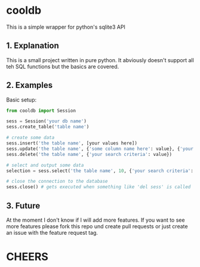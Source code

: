 # cooldb
This is a simple wrapper for python's sqlite3 API

## 1. Explanation
This is a small project written in pure python. It abviously doesn't support all teh SQL functions but the basics are covered.

## 2. Examples
Basic setup:
```py
from cooldb import Session

sess = Session('your db name')
sess.create_table('table name')

# create some data
sess.insert('the table name', [your values here])
sess.update('the table name', {'some column name here': value}, {'your search criteria': value})
sess.delete('the table name', {'your search criteria': value})

# select and output some data
selection = sess.select('the table name', 10, {'your search criteria': value})

# close the connection to the database
sess.close() # gets executed when something like 'del sess' is called
```

## 3. Future
At the moment I don't know if I will add more features. If you want to see more features please fork this repo und create pull requests or just create an issue with the feature request tag. 

# CHEERS
